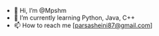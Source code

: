 - 👋 Hi, I’m @Mpshm
- 🌱 I’m currently learning Python, Java, C++
- 📫 How to reach me [parsasheini87@gmail.com]

<!---
Mpshm/Mpshm is a ✨ special ✨ repository because its `README.md` (this file) appears on your GitHub profile.
You can click the Preview link to take a look at your changes.
--->
